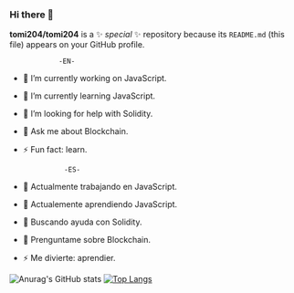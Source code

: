 ### Hi there 👋


**tomi204/tomi204** is a ✨ _special_ ✨ repository because its `README.md` (this file) appears on your GitHub profile.


                -EN-     
- 🔭 I’m currently working on JavaScript.
- 🌱 I’m currently learning JavaScript.
- 🤔 I’m looking for help with Solidity.
- 💬 Ask me about Blockchain.
- ⚡ Fun fact: learn.

                -ES- 
   
- 🔭 Actualmente trabajando en JavaScript.
- 🌱 Actualemente aprendiendo JavaScript.
- 🤔 Buscando ayuda con Solidity.
- 💬 Prenguntame sobre Blockchain.
- ⚡ Me divierte: aprendier.



![Anurag's GitHub stats](https://github-readme-stats.vercel.app/api?username=tomi204&show_icons=true&theme=dark&hide_border=false)
[![Top Langs](https://github-readme-stats.vercel.app/api/top-langs/?username=tomi204&layout=compact&theme=dark&hide_border=false)](https://github.com/anuraghazra/github-readme-stats)

